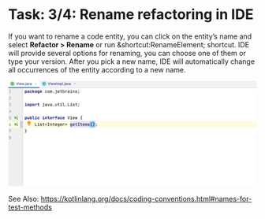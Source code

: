 # Task: 3/4: Rename refactoring in IDE

If you want to rename a code entity, you can click on the entity’s name and select **Refactor > Rename** or run &shortcut:RenameElement; shortcut. 
IDE will provide several options for renaming, you can choose one of them or type your version. 
After you pick a new name, IDE will automatically change all occurrences of the entity according to a new name.

![Rename interface](../../util/src/test/resources/images/rename_interface.gif)

See Also: https://kotlinlang.org/docs/coding-conventions.html#names-for-test-methods
